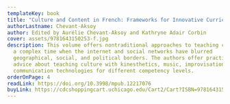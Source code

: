```yaml
---
templateKey: book
title: "Culture and Content in French: Frameworks for Innovative Curricula"
authorLastname: Chevant-Aksoy
author: Edited by Aurélie Chevant-Aksoy and Kathryne Adair Corbin
cover: assets/9781643150253-f.jpg
description: This volume offers nontraditional approaches to teaching culture in
  a complex time when the internet and social networks have blurred
  geographical, social, and political borders. The authors offer practical
  advice about teaching culture with kinesthetics, music, improvisation, and
  communication technologies for different competency levels.
orderOnPage: 4
readLink: https://doi.org/10.3998/mpub.12217076
buyLink: https://cdcshoppingcart.uchicago.edu/Cart2/Cart?ISBN=9781643150253&PRESS=lever
---
```


